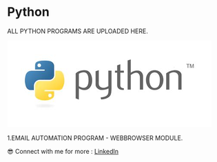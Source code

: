 # Python
ALL PYTHON PROGRAMS ARE UPLOADED HERE.

![alt text](PYTHON.png)

1.EMAIL AUTOMATION PROGRAM - WEBBROWSER MODULE.






😎 Connect with me for more  : 
[LinkedIn](https://www.linkedin.com/in/rahulpillai200010)
